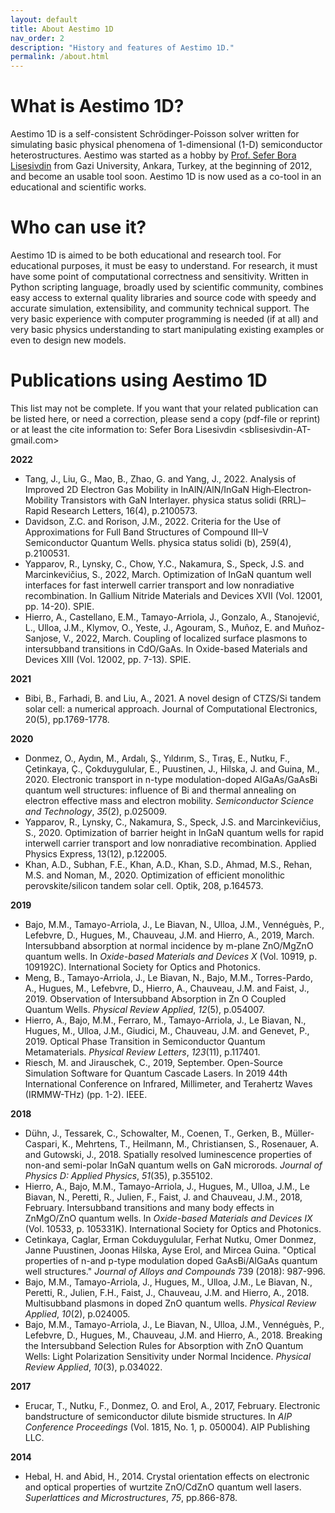 ```yaml
---
layout: default
title: About Aestimo 1D
nav_order: 2
description: "History and features of Aestimo 1D."
permalink: /about.html
---
```


# What is Aestimo 1D?

Aestimo 1D is a self-consistent Schrödinger-Poisson solver written for simulating basic physical phenomena of 1-dimensional (1-D) semiconductor heterostructures. Aestimo was started as a hobby by [Prof. Sefer Bora Lisesivdin](http://lrgresearch.org/bora) from Gazi University, Ankara, Turkey, at the beginning of 2012, and become an usable tool soon. Aestimo 1D is now used as a co-tool in an educational and scientific works.

# Who can use it?

Aestimo 1D is aimed to be both educational and research tool. For educational purposes, it must be easy to understand. For research, it must have some point of computational correctness and sensitivity. Written in Python scripting language, broadly used by scientific community, combines easy access to external quality libraries and source code with speedy and accurate simulation, extensibility, and community technical support. The very basic experience with computer programming is needed (if at all) and very basic physics understanding to start manipulating existing examples or even to design new models.

# Publications using Aestimo 1D 

This list may not be complete. If you want that your related publication can be listed here, or need a correction, please send a copy (pdf-file or reprint) or at least the cite information to: Sefer Bora Lisesivdin <sblisesivdin-AT-gmail.com>

**2022**

* Tang, J., Liu, G., Mao, B., Zhao, G. and Yang, J., 2022. Analysis of Improved 2D Electron Gas Mobility in InAlN/AlN/InGaN High‐Electron‐Mobility Transistors with GaN Interlayer. physica status solidi (RRL)–Rapid Research Letters, 16(4), p.2100573.
* Davidson, Z.C. and Rorison, J.M., 2022. Criteria for the Use of Approximations for Full Band Structures of Compound III–V Semiconductor Quantum Wells. physica status solidi (b), 259(4), p.2100531.
* Yapparov, R., Lynsky, C., Chow, Y.C., Nakamura, S., Speck, J.S. and Marcinkevičius, S., 2022, March. Optimization of InGaN quantum well interfaces for fast interwell carrier transport and low nonradiative recombination. In Gallium Nitride Materials and Devices XVII (Vol. 12001, pp. 14-20). SPIE.
* Hierro, A., Castellano, E.M., Tamayo-Arriola, J., Gonzalo, A., Stanojević, L., Ulloa, J.M., Klymov, O., Yeste, J., Agouram, S., Muñoz, E. and Muñoz-Sanjose, V., 2022, March. Coupling of localized surface plasmons to intersubband transitions in CdO/GaAs. In Oxide-based Materials and Devices XIII (Vol. 12002, pp. 7-13). SPIE.

**2021**

* Bibi, B., Farhadi, B. and Liu, A., 2021. A novel design of CTZS/Si tandem solar cell: a numerical approach. Journal of Computational Electronics, 20(5), pp.1769-1778.

**2020**

* Donmez, O., Aydın, M., Ardalı, Ş.,  Yıldırım, S., Tıraş, E., Nutku, F., Çetinkaya, Ç., Çokduygulular, E.,  Puustinen, J., Hilska, J. and Guina, M., 2020. Electronic transport in  n-type modulation-doped AlGaAs/GaAsBi quantum well structures: influence of Bi and thermal annealing on electron effective mass and electron  mobility. *Semiconductor Science and Technology*, *35*(2), p.025009.
* Yapparov, R., Lynsky, C., Nakamura, S., Speck, J.S. and Marcinkevičius, S., 2020. Optimization of barrier height in InGaN quantum wells for rapid interwell carrier transport and low nonradiative recombination. Applied Physics Express, 13(12), p.122005.
* Khan, A.D., Subhan, F.E., Khan, A.D., Khan, S.D., Ahmad, M.S., Rehan, M.S. and Noman, M., 2020. Optimization of efficient monolithic perovskite/silicon tandem solar cell. Optik, 208, p.164573.

**2019**

* Bajo, M.M., Tamayo-Arriola, J., Le  Biavan, N., Ulloa, J.M., Vennéguès, P., Lefebvre, D., Hugues, M.,  Chauveau, J.M. and Hierro, A., 2019, March. Intersubband absorption at  normal incidence by m-plane ZnO/MgZnO quantum wells. In *Oxide-based Materials and Devices X* (Vol. 10919, p. 109192C). International Society for Optics and Photonics.
* Meng, B., Tamayo-Arriola, J., Le  Biavan, N., Bajo, M.M., Torres-Pardo, A., Hugues, M., Lefebvre, D.,  Hierro, A., Chauveau, J.M. and Faist, J., 2019. Observation of  Intersubband Absorption in Zn O Coupled Quantum Wells. *Physical Review Applied*, *12*(5), p.054007.
* Hierro, A., Bajo, M.M., Ferraro, M.,  Tamayo-Arriola, J., Le Biavan, N., Hugues, M., Ulloa, J.M., Giudici, M., Chauveau, J.M. and Genevet, P., 2019. Optical Phase Transition in  Semiconductor Quantum Metamaterials. *Physical Review Letters*, *123*(11), p.117401.
* Riesch, M. and Jirauschek, C., 2019, September. Open-Source Simulation Software for Quantum Cascade Lasers. In 2019 44th International Conference on Infrared, Millimeter, and Terahertz Waves (IRMMW-THz) (pp. 1-2). IEEE.

**2018**

* Dühn, J., Tessarek, C., Schowalter,  M., Coenen, T., Gerken, B., Müller-Caspari, K., Mehrtens, T., Heilmann,  M., Christiansen, S., Rosenauer, A. and Gutowski, J., 2018. Spatially  resolved luminescence properties of non-and semi-polar InGaN quantum  wells on GaN microrods. *Journal of Physics D: Applied Physics*, *51*(35), p.355102.
* Hierro, A., Bajo, M.M.,  Tamayo-Arriola, J., Hugues, M., Ulloa, J.M., Le Biavan, N., Peretti, R., Julien, F., Faist, J. and Chauveau, J.M., 2018, February. Intersubband  transitions and many body effects in ZnMgO/ZnO quantum wells. In *Oxide-based Materials and Devices IX* (Vol. 10533, p. 105331K). International Society for Optics and Photonics.
* Cetinkaya, Caglar, Erman  Cokduygulular, Ferhat Nutku, Omer Donmez, Janne Puustinen, Joonas  Hilska, Ayse Erol, and Mircea Guina. "Optical properties of n-and p-type modulation doped GaAsBi/AlGaAs quantum well structures." *Journal of Alloys and Compounds* 739 (2018): 987-996.
* Bajo, M.M., Tamayo-Arriola, J.,  Hugues, M., Ulloa, J.M., Le Biavan, N., Peretti, R., Julien, F.H.,  Faist, J., Chauveau, J.M. and Hierro, A., 2018. Multisubband plasmons in doped ZnO quantum wells. *Physical Review Applied*, *10*(2), p.024005.
* Bajo, M.M., Tamayo-Arriola, J., Le  Biavan, N., Ulloa, J.M., Vennéguès, P., Lefebvre, D., Hugues, M.,  Chauveau, J.M. and Hierro, A., 2018. Breaking the Intersubband Selection Rules for Absorption with ZnO Quantum Wells: Light Polarization  Sensitivity under Normal Incidence. *Physical Review Applied*, *10*(3), p.034022.

**2017**

* Erucar, T., Nutku, F., Donmez, O. and  Erol, A., 2017, February. Electronic bandstructure of semiconductor  dilute bismide structures. In *AIP Conference Proceedings* (Vol. 1815, No. 1, p. 050004). AIP Publishing LLC.

**2014**

* Hebal, H. and Abid, H., 2014. Crystal  orientation effects on electronic and optical properties of wurtzite  ZnO/CdZnO quantum well lasers. *Superlattices and Microstructures*, *75*, pp.866-878.
